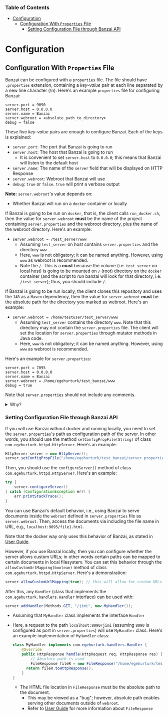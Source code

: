 ### Table of Contents
- [Configuration](#configuration)
  - [Configuration With `Properties` File](#configuration-with-properties-file)
    - [Setting Configuration File through Banzai API](#setting-configuration-file-through-banzai-api)


# Configuration


## Configuration With `Properties` File
Banzai can be configured with a `properties` file. The file should have `.properties` extension, containing a *key-value* pair at each line separated by a new line character (\n). Here's an example `properties` file for configuring Banzai:

```properties
server.port = 9090
server.host = 0.0.0.0
server.name = Banzai
server.webroot = <absolute_path_to_directory>
debug = false
```

These five *key-value* pairs are enough to configure Banzai. Each of the keys is explained:
* `server.port`: The port that Banzai is going to run
* `server.host`: The host that Banzai is going to run
  * It is convenient to set `server.host` to `0.0.0.0`; this means that Banzai will listen to the default host
* `server.name`: The name of the `server` field that will be displayed on HTTP Response
* `server.webroot`: Webroot that Banzai will use
* `debug`: `true` or `false`. `true` will print a verbose output

**Note:** `server.webroot`'s value depends on:
* Whether Banzai will run on a `docker` container or locally

If Banzai is going to be run on `docker`, that is, the client calls `run_docker.sh`, then the value for `server.webroot` **must** be the name of the project containing `server.properties` and the webroot directory, plus the name of the webroot directory. Here's an example:
* `server.webroot = /test_server/www`
  * Assuming `test_server` on host contains `server.properties` and the directory `www`
  * Here, `www` is not obligatory; it can be named anything. However, using `www` as webroot is recommended.
  * Note the `/`. This is a **must** because the volume (i.e. `test_server` on local host) is going to be mounted on `/` (root) directory on the `docker` container (and the script to run banzai will look for that directory, i.e. `/test_server`); thus, you should include `/`.

If Banzai is going to be run locally, the client clones this repository and uses the `JAR` as a `Maven` dependency, then the value for `server.webroot` **must** be the absolute path for the directory you marked as webroot. Here's an example:
* `server.webroot = /home/testuser/test_server/www`
  * Assuming `test_server` contains the directory `www`. Note that this directory may not contain the `server.properties` file. The client will set the location for `server.properties` through mutator methods in Java code.
  * Here, `www` is not obligatory; it can be named anything. However, using `www` as webroot is recommended. 

Here's an example for `server.properties`:

```properties
server.port = 7095
server.host = 0.0.0.0
server.name = Banzai
server.webroot = /home/egehurturk/test_banzai/www
debug = true
```

Note that `server.properties` should not include any comments. 
<details>
<summary>Why?</summary>

Because the script `/scripts/parser.sh` used to parse the `properties` file includes comments if the file contains comments. Thus, you should not include any comments in `server.properties`. 

</details>


### Setting Configuration File through Banzai API
If you will use Banzai without docker and running locally, you need to set the `server.properties`'s path as configuration path of the server. In other words, you should use the method `setConfigPropFile(String)` of class `com.egehurturk.httpd.HttpServer`. Here's an example:

```java
HttpServer server = new HttpServer();
server.setConfigPropFile("/home/egehurturk/test_banzai/server.properties");
```
Then, you should use the `configureServer()` method of class `com.egehurturk.httpd.HttpServer`. Here's an example:

```java
try {
    server.configureServer()
} catch (ConfigurationException err) {
    err.printStackTrace();
}
```

You can use Banzai's default behavior, i.e., using Banzai to serve documents inside the `webroot` defined in `server.properties` file as `server.webroot`. Then, access the documents via including the file name in URL, e.g., `localhost:9095/file1.html`. 

Note that the docker way only uses this behavior of Banzai, as stated in [User Guide](User-Guide.md). 

However, if you use Banzai locally, then you can configure whether the server allows custom URLs; in other words certain paths can be mapped to certain documents in local filesystem. You can set this behavior through the `allowCustomUrlMapping(boolean)` method of class `com.egehurturk.httpd.HttpServer`. Here's a demonstration:

```java
server.allowCustomUrlMapping(true); // this will allow for custom URLs
```

After this, any `Handler` (class that implements the `com.egehurturk.handlers.Handler` interface) can be used with:
```java
server.addHandler(Methods.GET, "/jimi", new MyHandler());
```
* Assuming that `MyHandler` class implements the interface `Handler`
* Here, a request to the path `localhost:8090/jimi` (assuming `8090` is configured as port in `server.properties`) will use `MyHandler` class. Here's an example implementation of `MyHandler` class:
  ```java
  class MyHandler implements com.egehurturk.handlers.Handler {
      @Override
      public HttpResponse handle(HttpRequest req, HttpResponse res) {
          // Absolute path is used
          FileResponse fileR = new FileResponse("/home/egehurturk/test_banzai/www/jimi_hendrix.html", res.getStream()); 
        return fileR.toHttpResponse();
      }
  }
  ```

  * The HTML file location in `FileResponse` must be the absolute path to the document. 
    * This may be viewed as a "bug"; however, absolute path enables serving other documents outside of `webroot`. 
    * Refer to [User Guide](User-Guide.md) for more information about `FileResponse`



  